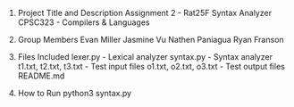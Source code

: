 1. Project Title and Description
   Assignment 2 - Rat25F Syntax Analyzer
   CPSC323 - Compilers & Languages

2. Group Members
   Evan Miller
   Jasmine Vu
   Nathen Paniagua
   Ryan Franson

3. Files Included
   lexer.py - Lexical analyzer
   syntax.py - Syntax analyzer
   t1.txt, t2.txt, t3.txt - Test input files
   o1.txt, o2.txt, o3.txt - Test output files
   README.md

4. How to Run
   python3 syntax.py
